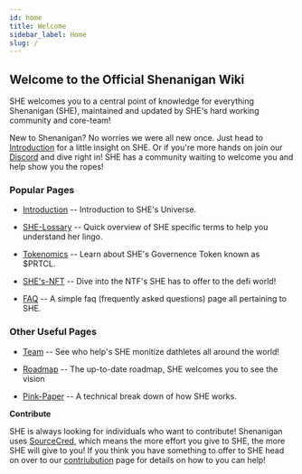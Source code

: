 ```yaml
---
id: home
title: Welcome
sidebar_label: Home
slug: /
---
```


## **Welcome to the Official Shenanigan Wiki**

SHE welcomes you to a central point of knowledge for everything Shenanigan (SHE), maintained and updated by SHE's hard working community and core-team!

New to Shenanigan?
No worries we were all new once. Just head to [Introduction](./introduction) for a little insight on SHE. Or if you're more hands on join our [Discord](https://discord.gg/YKyn3njpv9) and dive right in! SHE has a community waiting to welcome you and help show you the ropes!

### **Popular Pages**

* [Introduction](./introduction) -- Introduction to SHE's Universe.
   
* [SHE-Lossary](./glossary) -- Quick overview of SHE specific terms to help you understand her lingo.

* [Tokenomics](./tokenomics) -- Learn about SHE's Governence Token known as $PRTCL.

* [SHE's-NFT](./nft) -- Dive into the NTF's SHE has to offer to the defi world!

* [FAQ](./faq) -- A simple faq (frequently asked questions) page all pertaining to SHE.

### **Other Useful Pages**

* [Team](./team) -- See who help's SHE monitize dathletes all around the world!

* [Roadmap](./roadmap) -- The up-to-date roadmap, SHE welcomes you to see the vision

* [Pink-Paper](./pinkpaper) -- A technical break down of how SHE works.

**Contribute**

SHE is always looking for individuals who want to contribute! Shenanigan uses [SourceCred](https://sourcecred.io/), which means the more effort you give to SHE, the more SHE will give to you! If you think you have something to offer to SHE head on over to our [contriubution](./contribution) page for details on how to you can help!